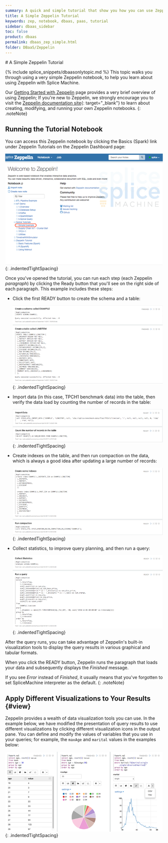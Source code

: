 ```yaml
---
summary: A quick and simple tutorial that show you how you can use Zeppelin notebook to load and query data, and apply different visualizations to the results.
title: A Simple Zeppelin Tutorial
keywords: zep, notebook, dbaas, paas, tutorial
sidebar: dbaas_sidebar
toc: false
product: dbaas
permalink: dbaas_zep_simple.html
folder: DBaaS/Zeppelin
---
```

<section>
<div class="TopicContent" data-swiftype-index="true" markdown="1">
# A Simple Zeppelin Tutorial

{% include splice_snippets/dbaasonlytopic.md %}
This topic walks you through using a very simple Zeppelin notebook, to
help you learn about using Zeppelin with Splice Machine.

Our [Getting Started with Zeppelin](dbaas_zep_getstarted.html) page
provides a very brief overview of using Zeppelin; If you're new to
Zeppelin, we strongly encourage you to visit the [Zeppelin documentation
site][1]{: target="_blank"} to learn about creating, modifying, and
running your own Zeppelin notebooks.
{: .noteNote}

## Running the Tutorial Notebook

You can access this Zeppelin notebook by clicking the Basics (Spark)
link under Zeppelin Tutorials on the Zeppelin Dashboard page:

![](images/Zeppelin2.png){: .indentedTightSpacing}

Once you've opened the tutorial, you can run each step (each Zeppelin
*paragraph*) by clicking the <span class="CalloutFont">Ready</span>
button that you'll see on the right side of each paragraph. This example
includes these steps:

* Click the first <span class="CalloutFont">READY</span> button to
  create the schema and a table:
  
  ![](images/zepSimple1.png){: .indentedTightSpacing}

* Import data (in this case, TPCH1 benchmark data) into the table, then
  verify the data load by counting the number of records in the table:
  
  ![](images/zepSimple2a.png){: .indentedTightSpacing}

* Create indexes on the table, and then run compaction on the data,
  which is always a good idea after updating a large number of records:
  
  ![](images/zepSimple2b.png){: .indentedTightSpacing}

* Collect statistics, to improve query planning, and then run a query:
  
  ![](images/zepSimple3.png){: .indentedTightSpacing}

After the query runs, you can take advantage of Zeppelin's built-in
visualization tools to display the query results in various graphical
and tabular formats.

When you click the <span class="CalloutFont">READY</span> button,
Zeppelin runs the paragraph that loads your data and subsequently
displays the *Finished* message.

If you see *Error* instead of *Finished*, it usually means that you've
forgotten to set SpliceMachine interpreter as the default.
{: .noteNote}

## Apply Different Visualizations to Your Results   {#view}

Zeppelin provides a wealth of data visualization tools you can use. In
the example below, we have modified the presentation of query results to
use different visualizations by clicking different visualization icons
in the output pane. You can define and modify the values of variables
that you use in your queries; for example, the `maxAge` and `marital`
values in the examples below:

![](images/ZepVis1.png){: .indentedTightSpacing}

</div>
</section>



[1]: https://zeppelin.apache.org/docs/

